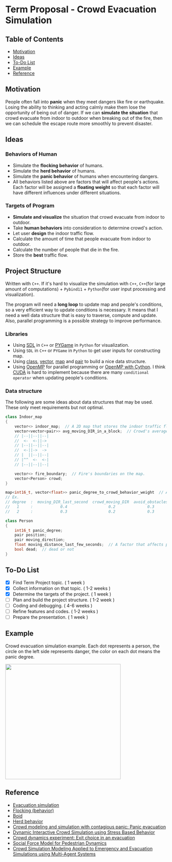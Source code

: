 # Term Proposal - Crowd Evacuation Simulation

## Table of Contents

 - [Motivation](#motivation)
 - [Ideas](#ideas)
 - [To-Do List](#to-do-list)
 - [Example](#example)
 - [Reference](#reference)

## Motivation

People often fall into **panic** when they meet dangers like fire or earthquake. Losing the ability to thinking and acting calmly make them lose the opportunity of being out of danger. If we can **simulate the situation** that crowd evacuate from indoor to outdoor when breaking out of the fire, then we can schedule the escape route more smoothly to prevent disaster.

## Ideas

### Behaviors of Human
 - Simulate the **flocking behavior** of humans.
 - Simulate the **herd behavior** of humans.
 - Simulate the **panic behavior** of humans when encountering dangers.
 - All behaviors listed above are factors that will affect people's actions. Each factor will be assigned a **floating weight** so that each factor will have different influences under different situations.

### Targets of Program
 - **Simulate and visualize** the situation that crowd evacuate from indoor to outdoor.
 - Take **human behaviors** into consideration to determine crowd's action.
 - Let user **design** the indoor traffic flow.
 - Calculate the amount of time that people evacuate from indoor to outdoor.
 - Calculate the number of people that die in the fire. 
 - Store the **best** traffic flow.

## Project Structure

Written with `C++`. If it's hard to visualize the simulation with `C++`, `C++`(for large amount of computations) + `Pybind11` + `Python`(for user input processing and visualization).

The program will need a **long loop** to update map and people's conditions, so a very efficient way to update conditions is necessary. It means that I need a well data structure that is easy to traverse, compute and update. Also, parallel programming is a possible strategy to improve performance.

### Libraries
 - Using [SDL](https://www.libsdl.org/) in `C++` or [PYGame](https://www.pygame.org/news) in `Python` for visualization.
 - Using `SDL` in `C++` or `PYGame` in `Python` to get user inputs for constructing map.
 - Using [class](http://www.cplusplus.com/doc/tutorial/classes/), [vector](http://www.cplusplus.com/reference/vector/vector/), [map](http://www.cplusplus.com/reference/map/map/?kw=map) and [pair](http://www.cplusplus.com/reference/utility/pair/?kw=pair) to build a nice data structure.
 - Using [OpenMP](https://www.openmp.org/) for parallel programming or [OpenMP with Cython](https://gist.github.com/zed/2051661). I think [CUDA](https://devblogs.nvidia.com/even-easier-introduction-cuda/) is hard to implement because there are many `conditional operator` when updating people's conditions.

### Data structure

The following are some ideas about data structures that may be used. These only meet requirements but not optimal.

```c++
class Indoor_map
{
    vector<> indoor_map;  // A 2D map that stores the indoor traffic flow and crowd's position.
    vector<vector<pair>> avg_moving_DIR_in_a_block;  // Crowd's average moving direction in a block. Assume the map is divided into 9 blocks, following is an example.
    // |--||--||--|
    //  <-  <-||->
    // |--||--||--|
    //  <-||->  ->
    // |  ||--||--|
    // |^^  <-  <-|
    // |--||--||--|

    vector<> fire_boundary;  // Fire's boundaries on the map.
    vector<Person> crowd;
}

map<int16_t, vector<float>> panic_degree_to_crowd_behavior_weight  // A map that maps a person's panic degree to weights that bind with factors affecting human behavior.
// Ex.
// degree  :  moving_DIR_last_second  crowd_moving_DIR  avoid_obstacles  avoid_dangers
//   1     :            0.4                  0.2              0.3            0.1
//   2     :            0.3                  0.2              0.3            0.2   

class Person
{
    int16_t panic_degree;
    pair position;
    pair moving_direction;
    float moving_distance_last_few_seconds;  // A factor that affects panic_degree.
    bool dead;  // dead or not
}
```


## To-Do List

 - [x] Find Term Project topic. ( 1 week )
 - [x] Collect information on that topic. ( 1-2 weeks )
 - [x] Determine the targets of the project. ( 1 week )
 - [ ] Plan and build the project structure. ( 1-2 week )
 - [ ] Coding and debugging. ( 4-6 weeks )
 - [ ] Refine features and codes. ( 1-2 weeks ) 
 - [ ] Prepare the presentation. ( 1 week )

## Example

Crowd evacuation simulation example. Each dot represents a person, the circle on the left side represents danger, the color on each dot means the panic degree.

<img src="./imgs/evacuation_simulation.png" width="360">

## Reference

 - [Evacuation simulation](https://en.wikipedia.org/wiki/Evacuation_simulation)
 - [Flocking (behavior)](https://en.wikipedia.org/wiki/Flocking_(behavior))
 - [Boid](https://en.wikipedia.org/wiki/Boids)
 - [Herd behavior](https://en.wikipedia.org/wiki/Herd_behavior)
 - [Crowd modeling and simulation with contagious panic: Panic evacuation](https://www.youtube.com/watch?v=SCm0mKPdY3M)
 - [Dynamic Interactive Crowd Simulation using Stress Based Behavior](https://users.csc.calpoly.edu/~zwood/teaching/csc572/final17/smseiber/index.html?fbclid=IwAR2Cw7XXhafc5HrfROChYzjc39_VEAKA8xG15sW2Z7h3ppjmdehuKV9K_6I)
 - [Crowd dynamics experiment: Exit choice in an evacuation](https://www.youtube.com/watch?v=cGJ0NT_Bg4g)
 - [Social Force Model for Pedestrian Dynamics](https://arxiv.org/abs/cond-mat/9805244)
 - [Crowd Simulation Modeling Applied to Emergency and Evacuation Simulations using Multi-Agent Systems](https://arxiv.org/pdf/1303.4692)